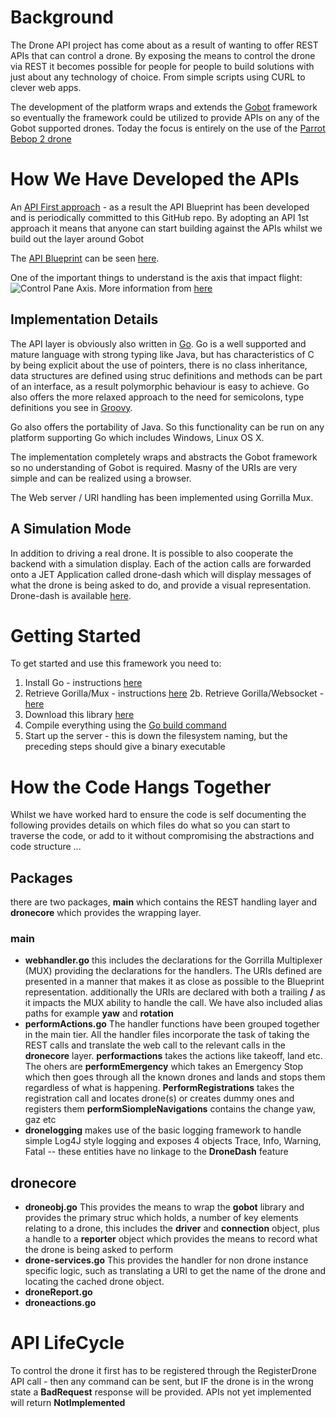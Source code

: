 # Background
The Drone API project has come about as a result of wanting to offer REST APIs that can control a drone. By exposing the means to control the drone via REST it becomes possible for people for people to build solutions with just about any technology of choice. From simple scripts using CURL to clever web apps.

The development of the platform wraps and extends the [Gobot](https://gobot.io/) framework so eventually the framework could be utilized to provide APIs on any of the Gobot supported drones. Today the focus is entirely on the use of the [Parrot Bebop 2 drone](https://www.parrot.com/uk/drones/parrot-bebop-2)

# How We Have Developed the APIs
An [API First approach](http://www.api-first.com/) - as a result the API Blueprint has been developed and is periodically committed to this GitHub repo. By adopting an API 1st approach it means that anyone can start building against the APIs whilst we build out the layer around Gobot

The [API Blueprint](https://app.apiary.io/dronedevmeetup/) can be seen [here](https://app.apiary.io/dronedevmeetup/).

One of the important things to understand is the axis that impact flight:
![Control Pane Axis](https://emissarydrones.com/wp-content/uploads/2016/09/Pitch-Roll-and-Yaw-768x508.jpg).
More information from [here](https://emissarydrones.com/what-is-roll-pitch-and-yaw)

## Implementation Details

The API layer is obviously also written in [Go](http://golang.org).  Go is a well supported and mature language with strong typing like Java, but has characteristics of C by being explicit about the use of pointers, there is no class inheritance, data structures are defined using struc definitions and methods can be part of an interface, as a result polymorphic behaviour is easy to achieve. Go also offers the more relaxed approach to the need for semicolons, type definitions you see in [Groovy](http://groovy-lang.org). 

Go also offers the portability of Java. So this functionality can be run on any platform supporting Go which includes Windows, Linux OS X.

The implementation completely wraps and abstracts the Gobot framework so no understanding of Gobot is required. Masny of the URIs are very simple and can be realized using a browser.

The Web server / URI handling has been implemented using Gorrilla Mux.

## A Simulation Mode
In addition to driving a real drone. It is possible to also cooperate the backend with a simulation display.  Each of the action calls are forwarded onto a JET Application called drone-dash which will display messages of what the drone is being asked to do, and provide a visual representation.  Drone-dash is available [here](https://github.com/oracledeveloperslondon/dronedash).

# Getting Started

To get started and use this framework you need to:
  1. Install Go - instructions [here](https://golang.org/doc/install)
  2. Retrieve Gorilla/Mux - instructions [here](http://www.gorillatoolkit.org)
  2b. Retrieve Gorilla/Websocket - [here](https://github.com/gorilla/websocket)
  3. Download this library [here](https://gobot.io/documentation/getting-started/)
  4. Compile everything using the [Go build command](https://golang.org/pkg/go/build/)
  5. Start up the server - this is down the filesystem naming, but the preceding steps should give a binary executable

# How the Code Hangs Together
Whilst we have worked hard to ensure the code is self documenting the following provides details on which files do what so you can start to traverse the code, or add to it without compromising the abstractions and code structure ...

## Packages
there are two packages, **main** which contains the REST handling layer and **dronecore** which provides the wrapping layer.

### main
   - **webhandler.go** this includes the declarations for the Gorrilla Multiplexer (MUX) providing the declarations for the handlers. The URIs defined are presented in a manner that makes it as close as possible to the Blueprint representation. additionally the URIs are declared with both a trailing **/** as it impacts the MUX ability to handle the call. We have also included alias paths for example __yaw__ and __rotation__
   - **performActions.go** The handler functions have been grouped together in the main tier. All the handler files incorporate the task of taking the REST calls and translate the web call to the relevant calls in the **dronecore** layer. __performactions__ takes the actions like takeoff, land etc. The ohers are __performEmergency__ which takes an Emergency Stop which then goes through all the known drones and lands and stops them regardless of what is happening.  __PerformRegistrations__ takes the registration call and locates drone(s) or creates dummy ones and registers them  __performSiompleNavigations__ contains the change yaw, gaz etc
   - **dronelogging** makes use of the basic logging framework to handle simple Log4J style logging and exposes 4 objects Trace, Info, Warning, Fatal -- these entities have no linkage to the __DroneDash__ feature
   
## dronecore
  - **droneobj.go** This provides the means to wrap the __gobot__ library and provides the primary struc which holds, a number of key elements relating to a drone, this includes the __driver__ and __connection__ object, plus a handle to a __reporter__ object which provides the means to record what the drone is being asked to perform
  - **drone-services.go** This provides the handler for non drone instance specific logic, such as translating a URI to get the name of the drone and locating the cached drone object.
  - **droneReport.go**
  - **droneactions.go**

# API LifeCycle

To control the drone it first has to be registered through the RegisterDrone API call - then any command can be sent, but IF the drone is in the wrong state a **BadRequest** response will be provided.  APIs not yet implemented will return **NotImplemented**
